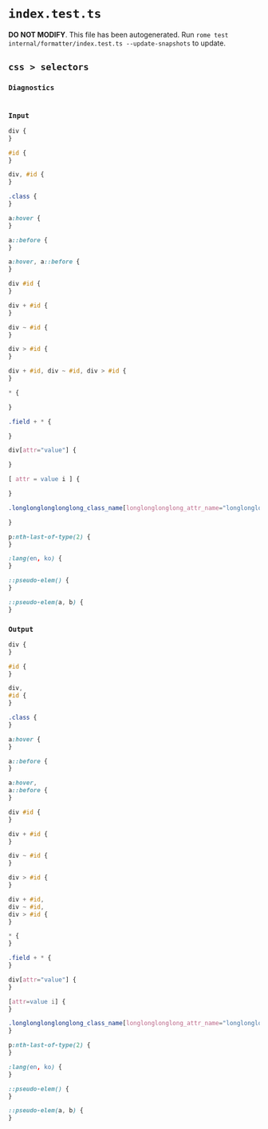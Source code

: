 # `index.test.ts`

**DO NOT MODIFY**. This file has been autogenerated. Run `rome test internal/formatter/index.test.ts --update-snapshots` to update.

## `css > selectors`

### `Diagnostics`

```

```

### `Input`

```css
div {
}

#id {
}

div, #id {
}

.class {
}

a:hover {
}

a::before {
}

a:hover, a::before {
}

div #id {
}

div + #id {
}

div ~ #id {
}

div > #id {
}

div + #id, div ~ #id, div > #id {
}

* {

}

.field + * {

}

div[attr="value"] {

}

[ attr = value i ] {

}

.longlonglonglonglong_class_name[longlonglonglong_attr_name="longlonglonglonglonglong_value"] {

}

p:nth-last-of-type(2) {
}

:lang(en, ko) {
}

::pseudo-elem() {
}

::pseudo-elem(a, b) {
}

```

### `Output`

```css
div {
}

#id {
}

div,
#id {
}

.class {
}

a:hover {
}

a::before {
}

a:hover,
a::before {
}

div #id {
}

div + #id {
}

div ~ #id {
}

div > #id {
}

div + #id,
div ~ #id,
div > #id {
}

* {
}

.field + * {
}

div[attr="value"] {
}

[attr=value i] {
}

.longlonglonglonglong_class_name[longlonglonglong_attr_name="longlonglonglonglonglong_value"] {
}

p:nth-last-of-type(2) {
}

:lang(en, ko) {
}

::pseudo-elem() {
}

::pseudo-elem(a, b) {
}

```
